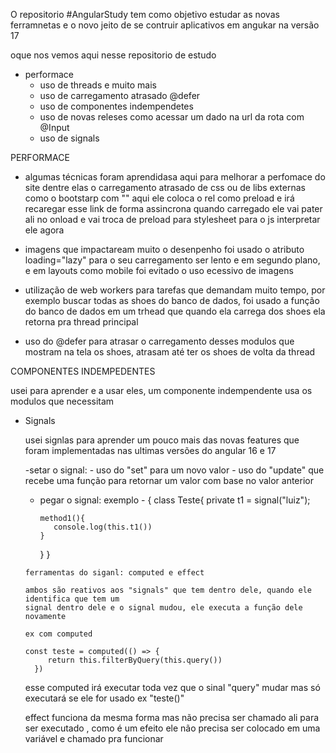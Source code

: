 
O repositorio #AngularStudy tem como objetivo estudar as novas ferramnetas e o novo
jeito de se contruir aplicativos em angukar na versão 17

oque nos vemos aqui nesse repositorio de estudo
 - performace
    - uso de threads e muito mais
    - uso de carregamento atrasado @defer
    - uso de componentes indempendetes
    - uso de novas releses como acessar um dado na url da rota com @Input
    - uso de signals


PERFORMACE
-  algumas técnicas foram aprendidasa aqui para melhorar a perfomace do site
 dentre elas o carregamento atrasado de css ou de libs externas como o bootstarp
 com 
 "<link rel="preload" as="style" onload="this.onload=null;this.rel='stylesheet'" href="....">"
 aqui ele coloca o rel como preload e irá recaregar esse link de forma assincrona quando carregado ele vai pater ali no onload e vai troca de preload para stylesheet para o js interpretar ele agora

- imagens que impactaream muito o desenpenho foi usado o atributo loading="lazy" para o seu carregamento ser lento e em segundo plano, e em layouts como mobile foi evitado o uso ecessivo de imagens

- utilização de web workers para tarefas que demandam muito tempo, por exemplo buscar todas as 
shoes do banco de dados, foi usado a função do banco de dados em um trhead que quando ela carrega dos shoes ela retorna pra thread principal

- uso do @defer para atrasar o carregamento desses modulos que mostram na tela os shoes, atrasam até ter os shoes de volta da thread


COMPONENTES INDEMPEDENTES

usei para aprender e a usar eles, um componente indempendente usa os modulos que necessitam 

 - Signals

      usei signlas para aprender um pouco mais das novas features que foram implementadas
      nas ultimas versões do angular 16 e 17

      -setar o signal:
       - uso do "set" para um novo valor
       - uso do "update" que recebe uma função para retornar um valor com base no valor anterior
      
      - pegar o signal: exemplo
       - {
         class Teste{
            private t1 = signal("luiz");

            method1(){
               console.log(this.t1())
            }
         }
       }

       ferramentas do siganl: computed e effect

       ambos são reativos aos "signals" que tem dentro dele, quando ele identifica que tem um
       signal dentro dele e o signal mudou, ele executa a função dele novamente

       ex com computed

       const teste = computed(() => {
            return this.filterByQuery(this.query())
         })

      esse computed irá executar toda vez que o sinal "query" mudar mas só executará 
      se ele for usado ex "teste()"

      effect funciona da mesma forma mas não precisa ser chamado ali para ser executado
      , como é um efeito ele não precisa ser colocado em uma variável e chamado pra funcionar

